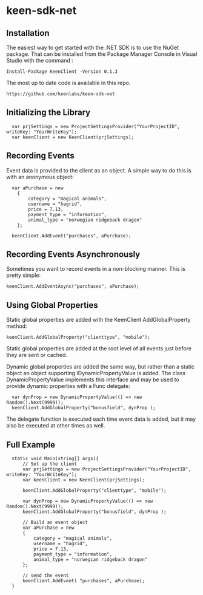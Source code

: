 keen-sdk-net
============

Installation
------------

The easiest way to get started with the .NET SDK is to use the NuGet package. That can be installed from the Package Manager Console in Visual Studio with the command :

  `Install-Package KeenClient -Version 0.1.3`

The most up to date code is available in this repo.

  `https://github.com/keenlabs/keen-sdk-net`

Initializing the Library
------------------------

```
  var prjSettings = new ProjectSettingsProvider("YourProjectID", writeKey: "YourWriteKey");
  var keenClient = new KeenClient(prjSettings);
```

Recording Events
----------------

Event data is provided to the client as an object. A simple way to do this is with an anonymous object:

```
  var aPurchase = new
    {
        category = "magical animals",
        username = "hagrid",
        price = 7.13,
        payment_type = "information",
        animal_type = "norwegian ridgeback dragon"
    };
    
  keenClient.AddEvent("purchases", aPurchase);
```

Recording Events Asynchronously
-------------------------------

Sometimes you want to record events in a non-blocking manner.  This is pretty simple:

  `keenClient.AddEventAsync("purchases", aPurchase);`

Using Global Properties
-----------------------

Static global properties are added with the KeenClient AddGlobalProperty method:

  `keenClient.AddGlobalProperty("clienttype", "mobile");`

Static global properties are added at the root level of all events just before they are sent or cached.

Dynamic global properties are added the same way, but rather than a static object an object supporting IDynamicPropertyValue is added. The class DynamicPropertyValue implements this interface and may be used to provide dynamic properties with a Func<object> delegate:

```
  var dynProp = new DynamicPropertyValue(() => new Random().Next(9999));
  keenClient.AddGlobalProperty("bonusfield", dynProp );
```

The delegate function is executed each time event data is added, but it may also be executed at other times as well.

Full Example
------------

```
  static void Main(string[] args){
      // Set up the client
      var prjSettings = new ProjectSettingsProvider("YourProjectID", writeKey: "YourWriteKey");
      var keenClient = new KeenClient(prjSettings);

      keenClient.AddGlobalProperty("clienttype", "mobile");

      var dynProp = new DynamicPropertyValue(() => new Random().Next(9999));
      keenClient.AddGlobalProperty("bonusfield", dynProp );

      // Build an event object
      var aPurchase = new
      {
          category = "magical animals",
          username = "hagrid",
          price = 7.13,
          payment_type = "information",
          animal_type = "norwegian ridgeback dragon"
      };

      // send the event
      keenClient.AddEvent( "purchases", aPurchase);
  }
```
